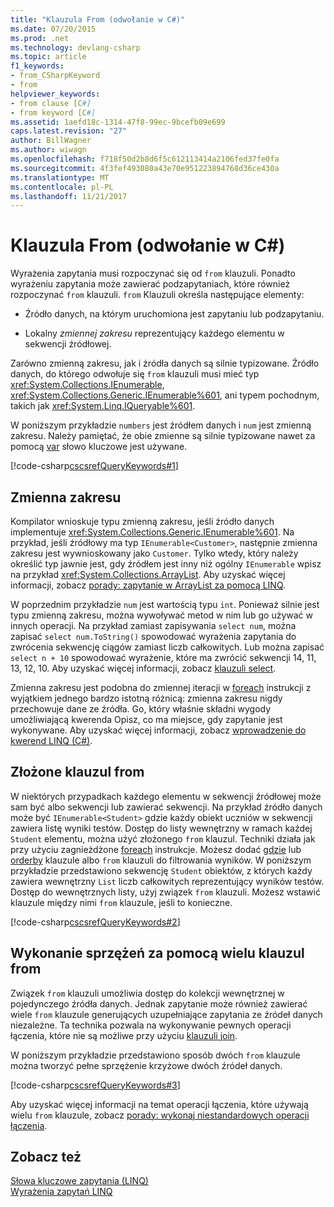```yaml
---
title: "Klauzula From (odwołanie w C#)"
ms.date: 07/20/2015
ms.prod: .net
ms.technology: devlang-csharp
ms.topic: article
f1_keywords:
- from_CSharpKeyword
- from
helpviewer_keywords:
- from clause [C#]
- from keyword [C#]
ms.assetid: 1aefd18c-1314-47f8-99ec-9bcefb09e699
caps.latest.revision: "27"
author: BillWagner
ms.author: wiwagn
ms.openlocfilehash: f718f50d2b8d6f5c612113414a2106fed37fe0fa
ms.sourcegitcommit: 4f3fef493080a43e70e951223894768d36ce430a
ms.translationtype: MT
ms.contentlocale: pl-PL
ms.lasthandoff: 11/21/2017
---
```

# <a name="from-clause-c-reference"></a>Klauzula From (odwołanie w C#)
Wyrażenia zapytania musi rozpoczynać się od `from` klauzuli. Ponadto wyrażeniu zapytania może zawierać podzapytaniach, które również rozpoczynać `from` klauzuli. `from` Klauzuli określa następujące elementy:  
  
-   Źródło danych, na którym uruchomiona jest zapytaniu lub podzapytaniu.  
  
-   Lokalny *zmiennej zakresu* reprezentujący każdego elementu w sekwencji źródłowej.  
  
 Zarówno zmienną zakresu, jak i źródła danych są silnie typizowane. Źródło danych, do którego odwołuje się `from` klauzuli musi mieć typ <xref:System.Collections.IEnumerable>, <xref:System.Collections.Generic.IEnumerable%601>, ani typem pochodnym, takich jak <xref:System.Linq.IQueryable%601>.  
  
 W poniższym przykładzie `numbers` jest źródłem danych i `num` jest zmienną zakresu. Należy pamiętać, że obie zmienne są silnie typizowane nawet za pomocą [var](../../../csharp/language-reference/keywords/var.md) słowo kluczowe jest używane.  
  
 [!code-csharp[cscsrefQueryKeywords#1](../../../csharp/language-reference/keywords/codesnippet/CSharp/from-clause_1.cs)]  
  
## <a name="the-range-variable"></a>Zmienna zakresu  
 Kompilator wnioskuje typu zmienną zakresu, jeśli źródło danych implementuje <xref:System.Collections.Generic.IEnumerable%601>. Na przykład, jeśli źródłowy ma typ `IEnumerable<Customer>`, następnie zmienna zakresu jest wywnioskowany jako `Customer`. Tylko wtedy, który należy określić typ jawnie jest, gdy źródłem jest inny niż ogólny `IEnumerable` wpisz na przykład <xref:System.Collections.ArrayList>. Aby uzyskać więcej informacji, zobacz [porady: zapytanie w ArrayList za pomocą LINQ](../../programming-guide/concepts/linq/how-to-query-an-arraylist-with-linq.md).  
  
 W poprzednim przykładzie `num` jest wartością typu `int`. Ponieważ silnie jest typu zmienną zakresu, można wywoływać metod w nim lub go używać w innych operacji. Na przykład zamiast zapisywania `select num`, można zapisać `select num.ToString()` spowodować wyrażenia zapytania do zwrócenia sekwencję ciągów zamiast liczb całkowitych. Lub można zapisać `select n + 10` spowodować wyrażenie, które ma zwrócić sekwencji 14, 11, 13, 12, 10. Aby uzyskać więcej informacji, zobacz [klauzuli select](../../../csharp/language-reference/keywords/select-clause.md).  
  
 Zmienna zakresu jest podobna do zmiennej iteracji w [foreach](../../../csharp/language-reference/keywords/foreach-in.md) instrukcji z wyjątkiem jednego bardzo istotną różnicą: zmienna zakresu nigdy przechowuje dane ze źródła. Go, który właśnie składni wygody umożliwiającą kwerenda Opisz, co ma miejsce, gdy zapytanie jest wykonywane. Aby uzyskać więcej informacji, zobacz [wprowadzenie do kwerend LINQ (C#)](../../../csharp/programming-guide/concepts/linq/introduction-to-linq-queries.md).  
  
## <a name="compound-from-clauses"></a>Złożone klauzul from  
 W niektórych przypadkach każdego elementu w sekwencji źródłowej może sam być albo sekwencji lub zawierać sekwencji. Na przykład źródło danych może być `IEnumerable<Student>` gdzie każdy obiekt uczniów w sekwencji zawiera listę wyniki testów. Dostęp do listy wewnętrzny w ramach każdej `Student` elementu, można użyć złożonego `from` klauzul. Techniki działa jak przy użyciu zagnieżdżone [foreach](../../../csharp/language-reference/keywords/foreach-in.md) instrukcje. Możesz dodać [gdzie](../../../csharp/language-reference/keywords/partial-method.md) lub [orderby](../../../csharp/language-reference/keywords/orderby-clause.md) klauzule albo `from` klauzuli do filtrowania wyników. W poniższym przykładzie przedstawiono sekwencję `Student` obiektów, z których każdy zawiera wewnętrzny `List` liczb całkowitych reprezentujący wyników testów. Dostęp do wewnętrznych listy, użyj związek `from` klauzuli. Możesz wstawić klauzule między nimi `from` klauzule, jeśli to konieczne.  
  
 [!code-csharp[cscsrefQueryKeywords#2](../../../csharp/language-reference/keywords/codesnippet/CSharp/from-clause_2.cs)]  
  
## <a name="using-multiple-from-clauses-to-perform-joins"></a>Wykonanie sprzężeń za pomocą wielu klauzul from  
 Związek `from` klauzuli umożliwia dostęp do kolekcji wewnętrznej w pojedynczego źródła danych. Jednak zapytanie może również zawierać wiele `from` klauzule generujących uzupełniające zapytania ze źródeł danych niezależne. Ta technika pozwala na wykonywanie pewnych operacji łączenia, które nie są możliwe przy użyciu [klauzuli join](../../../csharp/language-reference/keywords/join-clause.md).  
  
 W poniższym przykładzie przedstawiono sposób dwóch `from` klauzule można tworzyć pełne sprzężenie krzyżowe dwóch źródeł danych.  
  
 [!code-csharp[cscsrefQueryKeywords#3](../../../csharp/language-reference/keywords/codesnippet/CSharp/from-clause_3.cs)]  
  
 Aby uzyskać więcej informacji na temat operacji łączenia, które używają wielu `from` klauzule, zobacz [porady: wykonaj niestandardowych operacji łączenia](../../../csharp/programming-guide/linq-query-expressions/how-to-perform-custom-join-operations.md).  
  
## <a name="see-also"></a>Zobacz też  
 [Słowa kluczowe zapytania (LINQ)](../../../csharp/language-reference/keywords/query-keywords.md)  
 [Wyrażenia zapytań LINQ](../../../csharp/programming-guide/linq-query-expressions/index.md)
